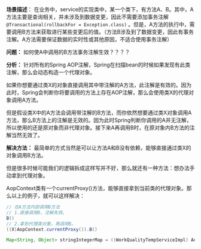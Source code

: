 **场景描述**：
在业务中，service的实现类中，某一个类下，有方法A、B。其中，A方法主要是查询相关，并未涉及到数据变更，因此不需要添加事务注解 `@Transactional(rollbackFor = Exception.class)` 。但是，A方法的执行中，需要调用B方法来获取进行某些变更后的值。（方法B涉及到了数据变更，因此有事务注解。A方法需要保证数据的实时性或其他原因，不适合使用事务注解）

**问题：**
如何使A中调用的B方法事务注解生效？？？？

**分析：**
针对所有的Spring AOP注解，Spring在扫描bean的时候如果发现有此类注解，那么会动态构造一个代理对象。

如果你想要通过类X的对象直接调用其中带注解的A方法，此注解是有效的。因为此时，Spring会判断你将要调用的方法上存在AOP注解，那么会使用类X的代理对象调用A方法。

但是假设类X中的A方法会调用带注解的B方法，而你依然想要通过类X对象调用A方法，那么B方法上的注解是无效的。因为此时Spring判断你调用的A并无注解，所以使用的还是原对象而非代理对象。接下来A再调用B时，在原对象内B方法的注解当然无效了。

**解决方法：**
最简单的方式当然是可以让方法A和B没有依赖，能够直接通过类X的对象调用B方法。

但是很多时候可能我们的逻辑拆成这样写并不好，那么就还有一种方法：想办法手动拿到代理对象。

AopContext类有一个currentProxy()方法，能够直接拿到当前类的代理对象。那么以上的例子，就可以这样解决：

``` JAVA
// 在A方法内部调用B方法
// 1.直接调用B，注解失效。
B()
// 2.拿到代理类对象，再调用B。
((X)AopContext.currentProxy()).B()
```

``` java
Map<String, Object> stringIntegerMap = ((WorkQualityTempServiceImpl) AopContext.currentProxy()).getStringIntegerMap(checkBatchId);
```

